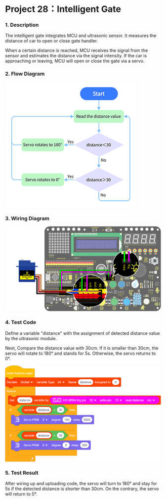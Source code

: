 # **Project 28：Intelligent Gate**

### **1. Description**
The intelligent gate integrates MCU and ultrasonic sensor. It measures the distance of car to open or close gate handler. 

When a certain distance is reached, MCU receives the signal from the sensor and estimates the distance via the signal intensity. If the car is approaching or leaving, MCU will open or close the gate via a servo.

### **2. Flow Diagram**

![282828](./media/282828.png)

### **3. Wiring Diagram**

![](./media/35-1682295754025-2.jpg)

### **4. Test Code**

Define a variable "distance" with the assignment of detected distance value by the ultrasonic module. 

Next, Compare the distance value with 30cm. If it is smaller than 30cm, the servo will rotate to 180° and stands for 5s. Otherwise, the servo returns to 0°.

![](./media/28-1682213749309-5.png)

### **5. Test Result**

After wiring up and uploading code, the servo will turn to 180° and stay for 5s if the detected distance is shorter than 30cm. On the contrary, the servo will return to 0°.
